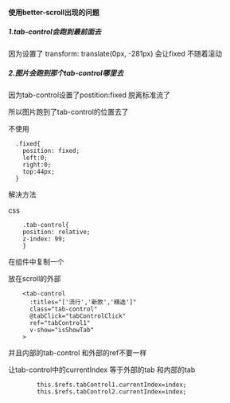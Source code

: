 #### 使用better-scroll出现的问题

##### 1.tab-control会跑到最前面去

因为设置了 transform: translate(0px, -281px)  会让fixed 不随着滚动
    

##### 2.图片会跑到那个tab-control哪里去

因为tab-control设置了postition:fixed 脱离标准流了

所以图片跑到了tab-control的位置去了

不使用

```
  .fixed{
    position: fixed;
    left:0;
    right:0;
    top:44px;
  }
```



解决方法

css

```
    .tab-control{
    position: relative;
    z-index: 99;
    }
```

在组件中复制一个

放在scroll的外部

```
    <tab-control
      :titles="['流行','新款','精选']"
      class="tab-control"
      @tabClick="tabControlClick"
      ref="tabControl1"
      v-show="isShowTab"
    >
```

并且内部的tab-control 和外部的ref不要一样

让tab-control中的currentIndex 等于外部的tab 和内部的tab

```
        this.$refs.tabControl1.currentIndex=index;
        this.$refs.tabControl2.currentIndex=index;
```

 